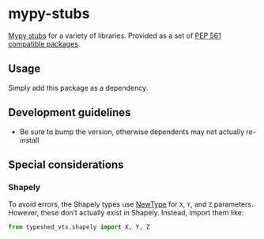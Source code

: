 # mypy-stubs

[Mypy stubs](https://mypy.readthedocs.io/en/stable/stubs.html) for a variety of libraries. Provided as a set of [PEP 561 compatible packages](https://mypy.readthedocs.io/en/stable/installed_packages.html#creating-pep-561-compatible-packages).

## Usage

Simply add this package as a dependency.

## Development guidelines

- Be sure to bump the version, otherwise dependents may not actually re-install

## Special considerations

### Shapely

To avoid errors, the Shapely types use [NewType](https://mypy.readthedocs.io/en/stable/more_types.html#newtypes) for `X`, `Y`, and `Z` parameters. However, these don’t actually exist in Shapely. Instead, import them like:

```python
from typeshed_vts.shapely import X, Y, Z
```

